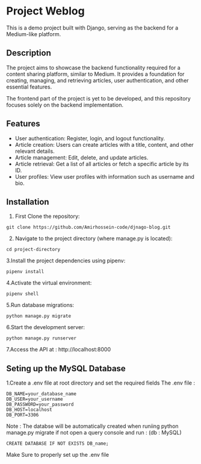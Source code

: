# Project Weblog

This is a demo project built with Django, serving as the backend for a Medium-like platform.

## Description

The project aims to showcase the backend functionality required for a content sharing platform, similar to Medium. It provides a foundation for creating, managing, and retrieving articles, user authentication, and other essential features.

The frontend part of the project is yet to be developed, and this repository focuses solely on the backend implementation.

## Features

- User authentication: Register, login, and logout functionality.
- Article creation: Users can create articles with a title, content, and other relevant details.
- Article management: Edit, delete, and update articles.
- Article retrieval: Get a list of all articles or fetch a specific article by its ID.
- User profiles: View user profiles with information such as username and bio.

## Installation

1. First Clone the repository:
```
git clone https://github.com/Amirhossein-code/djnago-blog.git
```
2. Navigate to the project directory (where manage.py is located):
```
cd project-directory
```
3.Install the project dependencies using pipenv:
```
pipenv install
```
4.Activate the virtual environment:
```
pipenv shell
```
5.Run database migrations:
```
python manage.py migrate
```
6.Start the development server:
```
python manage.py runserver
```
7.Access the API at : http://localhost:8000

## Seting up the MySQL Database 
1.Create a .env file at root directory and set the required fields
The .env file :
```
DB_NAME=your_database_name
DB_USER=your_username
DB_PASSWORD=your_password
DB_HOST=localhost
DB_PORT=3306
```
Note : The databse will be automatically created when runiing python manage.py migrate
if not open a query console and run : (db : MySQL)
```
CREATE DATABASE IF NOT EXISTS DB_name;
```
Make Sure to properly set up the .env file 
